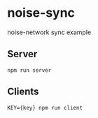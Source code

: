 # noise-sync
noise-network sync example


## Server
```
npm run server
```

## Clients
```
KEY={key} npm run client
```

